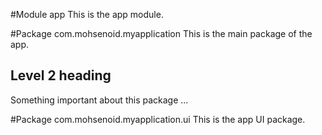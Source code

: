 #Module app
This is the app module.

#Package com.mohsenoid.myapplication
This is the main package of the app.

## Level 2 heading
Something important about this package ...

#Package com.mohsenoid.myapplication.ui
This is the app UI package.